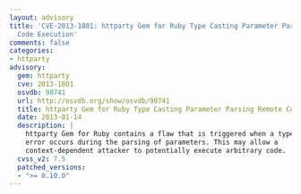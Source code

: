 ```yaml
---
layout: advisory
title: 'CVE-2013-1801: httparty Gem for Ruby Type Casting Parameter Parsing Remote
  Code Execution'
comments: false
categories:
- httparty
advisory:
  gem: httparty
  cve: 2013-1801
  osvdb: 90741
  url: http://osvdb.org/show/osvdb/90741
  title: httparty Gem for Ruby Type Casting Parameter Parsing Remote Code Execution
  date: 2013-01-14
  description: |
    httparty Gem for Ruby contains a flaw that is triggered when a type casting
    error occurs during the parsing of parameters. This may allow a
    context-dependent attacker to potentially execute arbitrary code.
  cvss_v2: 7.5
  patched_versions:
  - ">= 0.10.0"
---
```

